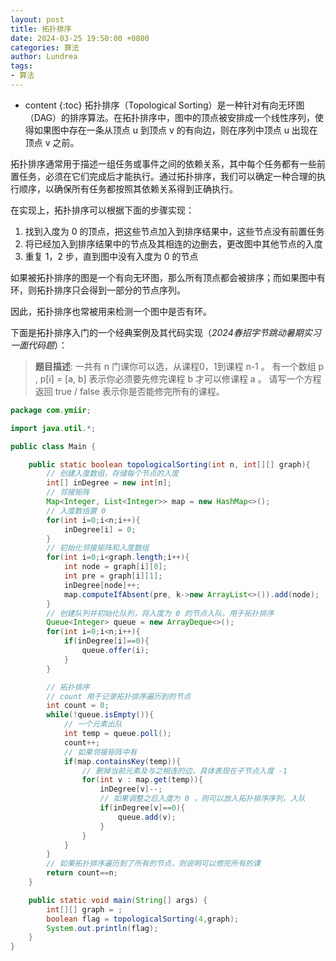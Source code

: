 ```yaml
---
layout: post
title: 拓扑排序
date: 2024-03-25 19:50:00 +0800
categories: 算法
author: Lundrea
tags:
- 算法  
---
```


* content
{:toc}
拓扑排序（Topological Sorting）是一种针对有向无环图（DAG）的排序算法。在拓扑排序中，图中的顶点被安排成一个线性序列，使得如果图中存在一条从顶点 u 到顶点 v 的有向边，则在序列中顶点 u 出现在顶点 v 之前。  

拓扑排序通常用于描述一组任务或事件之间的依赖关系，其中每个任务都有一些前置任务，必须在它们完成后才能执行。通过拓扑排序，我们可以确定一种合理的执行顺序，以确保所有任务都按照其依赖关系得到正确执行。  







在实现上，拓扑排序可以根据下面的步骤实现：  
1. 找到入度为 0 的顶点，把这些节点加入到排序结果中，这些节点没有前置任务  
2. 将已经加入到排序结果中的节点及其相连的边删去，更改图中其他节点的入度  
3. 重复 1，2 步，直到图中没有入度为 0 的节点

如果被拓扑排序的图是一个有向无环图，那么所有顶点都会被排序；而如果图中有环，则拓扑排序只会得到一部分的节点序列。  

因此，拓扑排序也常被用来检测一个图中是否有环。  

下面是拓扑排序入门的一个经典案例及其代码实现（_2024春招字节跳动暑期实习一面代码题_）：

> **题目描述**: 一共有 n 门课你可以选，从课程0，1到课程 n-1 。 有一个数组 p ,  p[i] = [a, b]  表示你必须要先修完课程 b 才可以修课程 a 。 请写一个方程返回 true / false 表示你是否能修完所有的课程。  

```java
package com.ymiir;

import java.util.*;

public class Main {

    public static boolean topologicalSorting(int n, int[][] graph){
        // 创建入度数组，存储每个节点的入度
        int[] inDegree = new int[n];
        // 邻接矩阵
        Map<Integer, List<Integer>> map = new HashMap<>();
        // 入度数组置 0
        for(int i=0;i<n;i++){
            inDegree[i] = 0;
        }
        // 初始化邻接矩阵和入度数组
        for(int i=0;i<graph.length;i++){
            int node = graph[i][0];
            int pre = graph[i][1];
            inDegree[node]++;
            map.computeIfAbsent(pre, k->new ArrayList<>()).add(node);
        }
        // 创建队列并初始化队列，将入度为 0 的节点入队，用于拓扑排序
        Queue<Integer> queue = new ArrayDeque<>();
        for(int i=0;i<n;i++){
            if(inDegree[i]==0){
                queue.offer(i);
            }
        }

        // 拓扑排序
        // count 用于记录拓扑排序遍历到的节点
        int count = 0;
        while(!queue.isEmpty()){
            // 一个元素出队
            int temp = queue.poll();
            count++;
            // 如果邻接矩阵中有
            if(map.containsKey(temp)){
                // 删掉当前元素及与之相连的边，具体表现在子节点入度 -1
                for(int v : map.get(temp)){
                    inDegree[v]--;
                    // 如果调整之后入度为 0 ，则可以放入拓扑排序序列，入队
                    if(inDegree[v]==0){
                        queue.add(v);
                    }
                }
            }
        }
        // 如果拓扑排序遍历到了所有的节点，则说明可以修完所有的课
        return count==n;
    }

    public static void main(String[] args) {
        int[][] graph = ;
        boolean flag = topologicalSorting(4,graph);
        System.out.println(flag);
    }
}
```
